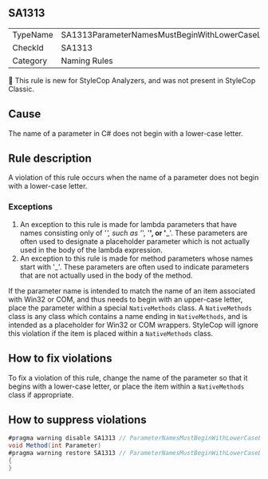 ## SA1313

<table>
<tr>
  <td>TypeName</td>
  <td>SA1313ParameterNamesMustBeginWithLowerCaseLetter</td>
</tr>
<tr>
  <td>CheckId</td>
  <td>SA1313</td>
</tr>
<tr>
  <td>Category</td>
  <td>Naming Rules</td>
</tr>
</table>

:memo: This rule is new for StyleCop Analyzers, and was not present in StyleCop Classic.

## Cause

The name of a parameter in C# does not begin with a lower-case letter.

## Rule description

A violation of this rule occurs when the name of a parameter does not begin with a lower-case letter.

### Exceptions

1. An exception to this rule is made for lambda parameters that have names consisting only of '_', such as '_', '__', or '___'.
   These parameters are often used to designate a placeholder parameter which is not actually used in the body of the lambda expression.
2. An exception to this rule is made for method parameters whose names start with '_'.
   These parameters are often used to indicate parameters that are not actually used in the body of the method.

If the parameter name is intended to match the name of an item associated with Win32 or COM, and thus needs to begin
with an upper-case letter, place the parameter within a special `NativeMethods` class. A `NativeMethods` class is any
class which contains a name ending in `NativeMethods`, and is intended as a placeholder for Win32 or COM wrappers.
StyleCop will ignore this violation if the item is placed within a `NativeMethods` class.

## How to fix violations

To fix a violation of this rule, change the name of the parameter so that it begins with a lower-case letter, or place
the item within a `NativeMethods` class if appropriate.

## How to suppress violations

```csharp
#pragma warning disable SA1313 // ParameterNamesMustBeginWithLowerCaseLetter
void Method(int Parameter)
#pragma warning restore SA1313 // ParameterNamesMustBeginWithLowerCaseLetter
{
}
```
